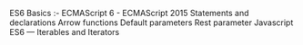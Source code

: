 ES6 Basics :-
    ECMAScript 6 - ECMAScript 2015
    Statements and declarations
    Arrow functions
    Default parameters
    Rest parameter
    Javascript ES6 — Iterables and Iterators
